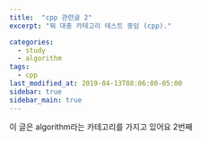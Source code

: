 ```yaml
---
title:  "cpp 관련글 2"
excerpt: "뭐 대충 카테고리 테스트 중임 (cpp)."

categories:
  - study
  - algorithm
tags:
  - cpp
last_modified_at: 2019-04-13T08:06:00-05:00
sidebar: true
sidebar_main: true
---
```


이 글은 algorithm라는 카테고리를 가지고 있어요 2번째